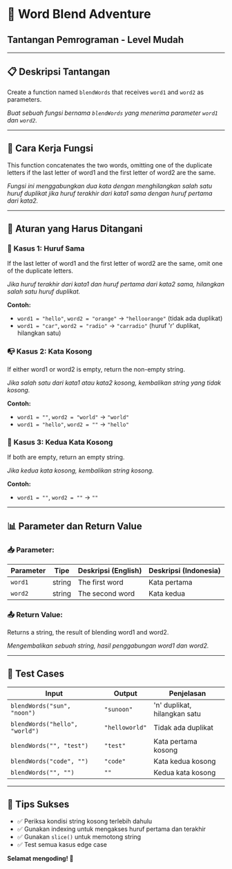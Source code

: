 # 🎯 Word Blend Adventure
## Tantangan Pemrograman - Level Mudah

---

## 📋 **Deskripsi Tantangan**
Create a function named `blendWords` that receives `word1` and `word2` as parameters.

*Buat sebuah fungsi bernama `blendWords` yang menerima parameter `word1` dan `word2`.*

---

## 🔧 **Cara Kerja Fungsi**
This function concatenates the two words, omitting one of the duplicate letters if the last letter of word1 and the first letter of word2 are the same.

*Fungsi ini menggabungkan dua kata dengan menghilangkan salah satu huruf duplikat jika huruf terakhir dari kata1 sama dengan huruf pertama dari kata2.*

---

## 📝 **Aturan yang Harus Ditangani**

### 🔄 **Kasus 1: Huruf Sama**
If the last letter of word1 and the first letter of word2 are the same, omit one of the duplicate letters.

*Jika huruf terakhir dari kata1 dan huruf pertama dari kata2 sama, hilangkan salah satu huruf duplikat.*

**Contoh:**
- `word1 = "hello"`, `word2 = "orange"` → `"helloorange"` (tidak ada duplikat)
- `word1 = "car"`, `word2 = "radio"` → `"carradio"` (huruf 'r' duplikat, hilangkan satu)

### 📭 **Kasus 2: Kata Kosong**
If either word1 or word2 is empty, return the non-empty string.

*Jika salah satu dari kata1 atau kata2 kosong, kembalikan string yang tidak kosong.*

**Contoh:**
- `word1 = ""`, `word2 = "world"` → `"world"`
- `word1 = "hello"`, `word2 = ""` → `"hello"`

### 🚫 **Kasus 3: Kedua Kata Kosong**
If both are empty, return an empty string.

*Jika kedua kata kosong, kembalikan string kosong.*

**Contoh:**
- `word1 = ""`, `word2 = ""` → `""`

---

## 📊 **Parameter dan Return Value**

### 📥 **Parameter:**
| Parameter | Tipe | Deskripsi (English) | Deskripsi (Indonesia) |
|-----------|------|---------------------|----------------------|
| `word1` | string | The first word | Kata pertama |
| `word2` | string | The second word | Kata kedua |

### 📤 **Return Value:**
Returns a string, the result of blending word1 and word2.

*Mengembalikan sebuah string, hasil penggabungan word1 dan word2.*



---

## 🧪 **Test Cases**

| Input | Output | Penjelasan |
|-------|--------|------------|
| `blendWords("sun", "noon")` | `"sunoon"` | 'n' duplikat, hilangkan satu |
| `blendWords("hello", "world")` | `"helloworld"` | Tidak ada duplikat |
| `blendWords("", "test")` | `"test"` | Kata pertama kosong |
| `blendWords("code", "")` | `"code"` | Kata kedua kosong |
| `blendWords("", "")` | `""` | Kedua kata kosong |

---

## 🎯 **Tips Sukses**
- ✅ Periksa kondisi string kosong terlebih dahulu
- ✅ Gunakan indexing untuk mengakses huruf pertama dan terakhir
- ✅ Gunakan `slice()` untuk memotong string
- ✅ Test semua kasus edge case

**Selamat mengoding! 🚀**
